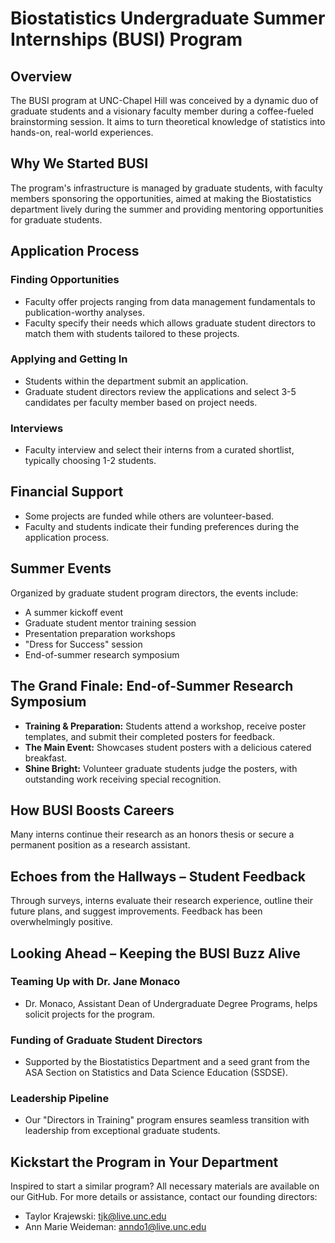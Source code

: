 # Biostatistics Undergraduate Summer Internships (BUSI) Program

## Overview

The BUSI program at UNC-Chapel Hill was conceived by a dynamic duo of graduate students and a visionary faculty member during a coffee-fueled brainstorming session. It aims to turn theoretical knowledge of statistics into hands-on, real-world experiences.

## Why We Started BUSI

The program's infrastructure is managed by graduate students, with faculty members sponsoring the opportunities, aimed at making the Biostatistics department lively during the summer and providing mentoring opportunities for graduate students.

## Application Process

### Finding Opportunities

- Faculty offer projects ranging from data management fundamentals to publication-worthy analyses.
- Faculty specify their needs which allows graduate student directors to match them with students tailored to these projects.

### Applying and Getting In

- Students within the department submit an application.
- Graduate student directors review the applications and select 3-5 candidates per faculty member based on project needs.

### Interviews

- Faculty interview and select their interns from a curated shortlist, typically choosing 1-2 students.

## Financial Support

- Some projects are funded while others are volunteer-based.
- Faculty and students indicate their funding preferences during the application process.

## Summer Events

Organized by graduate student program directors, the events include:

- A summer kickoff event
- Graduate student mentor training session
- Presentation preparation workshops
- "Dress for Success" session
- End-of-summer research symposium

## The Grand Finale: End-of-Summer Research Symposium

- **Training & Preparation:** Students attend a workshop, receive poster templates, and submit their completed posters for feedback.
- **The Main Event:** Showcases student posters with a delicious catered breakfast.
- **Shine Bright:** Volunteer graduate students judge the posters, with outstanding work receiving special recognition.

## How BUSI Boosts Careers

Many interns continue their research as an honors thesis or secure a permanent position as a research assistant.

## Echoes from the Hallways – Student Feedback

Through surveys, interns evaluate their research experience, outline their future plans, and suggest improvements. Feedback has been overwhelmingly positive.

## Looking Ahead – Keeping the BUSI Buzz Alive

### Teaming Up with Dr. Jane Monaco

- Dr. Monaco, Assistant Dean of Undergraduate Degree Programs, helps solicit projects for the program.

### Funding of Graduate Student Directors

- Supported by the Biostatistics Department and a seed grant from the ASA Section on Statistics and Data Science Education (SSDSE).

### Leadership Pipeline

- Our "Directors in Training" program ensures seamless transition with leadership from exceptional graduate students.

## Kickstart the Program in Your Department

Inspired to start a similar program? All necessary materials are available on our GitHub. For more details or assistance, contact our founding directors:

- Taylor Krajewski: [tjk@live.unc.edu](mailto:tjk@live.unc.edu)
- Ann Marie Weideman: [anndo1@live.unc.edu](mailto:anndo1@live.unc.edu)
